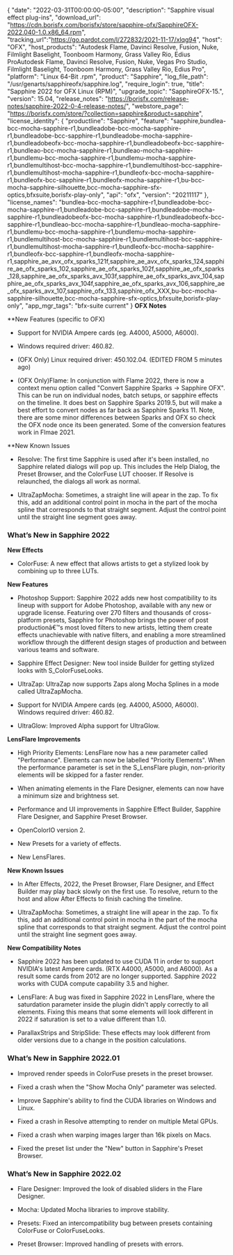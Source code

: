 {
  "date": "2022-03-31T00:00:00-05:00",
  "description": "Sapphire visual effect plug-ins",
  "download_url": "https://cdn.borisfx.com/borisfx/store/sapphire-ofx/SapphireOFX-2022.040-1.0.x86_64.rpm",
  "tracking_url":"https://go.pardot.com/l/272832/2021-11-17/xlqg94",
  "host": "OFX",
  "host_products": "Autodesk Flame, Davinci Resolve, Fusion, Nuke, Filmlight Baselight, Toonboom Harmony, Grass Valley Rio, Edius ProAutodesk Flame, Davinci Resolve, Fusion, Nuke, Vegas Pro Studio, Filmlight Baselight, Toonboom Harmony, Grass Valley Rio, Edius Pro",
  "platform": "Linux 64-Bit .rpm",
  "product": "Sapphire",
  "log_file_path": "/usr/genarts/sapphireofx/sapphire.log",
  "require_login": true,
  "title": "Sapphire 2022 for OFX Linux (RPM)",
  "upgrade_topic": "SapphireOFX-15.",
  "version": 15.04,
  "release_notes": "https://borisfx.com/release-notes/sapphire-2022-0-4-release-notes/",
  "webstore_page": "https://borisfx.com/store/?collection=sapphire&product=sapphire",
  "license_identity": {
    "productline": "Sapphire",
    "feature": "sapphire,bundlea-bcc-mocha-sapphire-r1,bundleadobe-bcc-mocha-sapphire-r1,bundleadobe-bcc-sapphire-r1,bundleadobe-mocha-sapphire-r1,bundleadobeofx-bcc-mocha-sapphire-r1,bundleadobeofx-bcc-sapphire-r1,bundleao-bcc-mocha-sapphire-r1,bundleao-mocha-sapphire-r1,bundlemu-bcc-mocha-sapphire-r1,bundlemu-mocha-sapphire-r1,bundlemultihost-bcc-mocha-sapphire-r1,bundlemultihost-bcc-sapphire-r1,bundlemultihost-mocha-sapphire-r1,bundleofx-bcc-mocha-sapphire-r1,bundleofx-bcc-sapphire-r1,bundleofx-mocha-sapphire-r1,bu-bcc-mocha-sapphire-silhouette,bcc-mocha-sapphire-sfx-optics,bfxsuite,borisfx-play-only",
    "api": "ofx",
    "version": "20211117"
  },
  "license_names": "bundlea-bcc-mocha-sapphire-r1,bundleadobe-bcc-mocha-sapphire-r1,bundleadobe-bcc-sapphire-r1,bundleadobe-mocha-sapphire-r1,bundleadobeofx-bcc-mocha-sapphire-r1,bundleadobeofx-bcc-sapphire-r1,bundleao-bcc-mocha-sapphire-r1,bundleao-mocha-sapphire-r1,bundlemu-bcc-mocha-sapphire-r1,bundlemu-mocha-sapphire-r1,bundlemultihost-bcc-mocha-sapphire-r1,bundlemultihost-bcc-sapphire-r1,bundlemultihost-mocha-sapphire-r1,bundleofx-bcc-mocha-sapphire-r1,bundleofx-bcc-sapphire-r1,bundleofx-mocha-sapphire-r1,sapphire_ae_avx_ofx_sparks_121f,sapphire_ae_avx_ofx_sparks_124,sapphire_ae_ofx_sparks_102,sapphire_ae_ofx_sparks_102f,sapphire_ae_ofx_sparks_128,sapphire_ae_ofx_sparks_avx_103f,sapphire_ae_ofx_sparks_avx_104,sapphire_ae_ofx_sparks_avx_104f,sapphire_ae_ofx_sparks_avx_106,sapphire_ae_ofx_sparks_avx_107,sapphire_ofx_133,sapphire_ofx_XXX,bu-bcc-mocha-sapphire-silhouette,bcc-mocha-sapphire-sfx-optics,bfxsuite,borisfx-play-only",
  "app_mgr_tags": "bfx-suite current"
}
**OFX Notes**

**New Features (specific to OFX)

* Support for NVIDIA Ampere cards (eg. A4000, A5000, A6000).

*  Windows required driver: 460.82.

* (OFX Only)  Linux required driver: 450.102.04.  (EDITED FROM 5 minutes ago)

* (OFX Only)Flame: In conjunction with Flame 2022, there is now a context menu option called "Convert Sapphire Sparks -> Sapphire OFX". This can be run on individual nodes, batch setups, or sapphire effects on the timeline. It does best on Sapphire Sparks 2019.5, but will make a best effort to convert nodes as far back as Sapphire Sparks 11. Note, there are some minor differences between Sparks and OFX so check the OFX node once its been generated. Some of the conversion features work in Flmae 2021.


**New Known Issues

* Resolve: The first time Sapphire is used after it's been installed, no Sapphire related dialogs will pop up. This includes the Help Dialog, the Preset Browser, and the ColorFuse LUT chooser. If Resolve is relaunched, the dialogs all work as normal.

* UltraZapMocha: Sometimes, a straight line will apear in the zap. To fix this, add an additional control point in mocha in the part of the mocha spline that corresponds to that straight segment. Adjust the control point until the straight line segment goes away.

### What’s New in Sapphire 2022

**New Effects**

* ColorFuse: A new effect that allows artists to get a stylized look by combining up to three LUTs.

**New Features**

* Photoshop Support: Sapphire 2022 adds new host compatibility to its lineup with support for Adobe Photoshop, available with any new or upgrade license. Featuring over 270 filters and thousands of cross-platform presets, Sapphire for Photoshop brings the power of post productionâ€™s most loved filters to new artists, letting them create effects unachievable with native filters, and enabling a more streamlined workflow through the different design stages of production and between various teams and software.

* Sapphire Effect Designer: New tool inside Builder for getting stylized looks with S_ColorFuseLooks.

* UltraZap: UltraZap now supports Zaps along Mocha Splines in a mode called UltraZapMocha.

* Support for NVIDIA Ampere cards (eg. A4000, A5000, A6000).
  Windows required driver: 460.82.

* UltraGlow: Improved Alpha support for UltraGlow.

**LensFlare Improvements**

* High Priority Elements: LensFlare now has a new parameter called "Performance". Elements can now be labelled "Priority Elements". When the performance parameter is set in the S_LensFlare plugin, non-priority elements will be skipped for a faster render.

* When animating elements in the Flare Designer, elements can now have a minimum size and brightness set.

* Performance and UI improvements in Sapphire Effect Builder, Sapphire Flare Designer, and Sapphire Preset Browser.

* OpenColorIO version 2.

* New Presets for a variety of effects.

* New LensFlares.

**New Known Issues**

* In After Effects, 2022, the Preset Browser, Flare Designer, and Effect Builder may play back slowly on the first use. To resolve, return to the host and allow After Effects to finish caching the timeline.

* UltraZapMocha: Sometimes, a straight line will apear in the zap. To fix this, add an additional control point in mocha in the part of the mocha spline that corresponds to that straight segment. Adjust the control point until the straight line segment goes away.

**New Compatibility Notes**

* Sapphire 2022 has been updated to use CUDA 11 in order to support NVIDIA's latest Ampere cards. (RTX A4000, A5000, and A6000). As a result some cards from 2012 are no longer supported. Sapphire 2022 works with CUDA compute capability 3.5 and higher.

* LensFlare: A bug was fixed in Sapphire 2022 in LensFlare, where the saturdation parameter inside the plugin didn't apply correctly to all elements. Fixing this means that some elements will look different in 2022 if saturation is set to a value different than 1.0.

* ParallaxStrips and StripSlide: These effects may look different from older versions due to a change in the position calculations.

### What’s New in Sapphire 2022.01

* Improved render speeds in ColorFuse presets in the preset browser.

* Fixed a crash when the "Show Mocha Only" parameter was selected.

* Improve Sapphire's ability to find the CUDA libraries on Windows and Linux.

* Fixed a crash in Resolve attempting to render on multiple Metal GPUs.

* Fixed a crash when warping images larger than 16k pixels on Macs.

* Fixed the preset list under the "New" button in Sapphire's Preset Browser.

### What’s New in Sapphire 2022.02

* Flare Designer: Improved the look of disabled sliders in the Flare Designer.

* Mocha: Updated Mocha libraries to improve stability.

* Presets: Fixed an intercompatibility bug between presets containing ColorFuse or ColorFuseLooks.

* Preset Browser: Improved handling of presets with errors.

